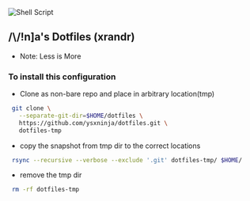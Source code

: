![Shell Script](https://img.shields.io/badge/shell_script-%23121011.svg?style=for-the-badge&logo=gnu-bash&logoColor=white)

## /\\/!n]a's Dotfiles (xrandr)

- Note: Less is More

### To install this configuration

- Clone as non-bare repo and place in arbitrary location(tmp)
``` sh
 git clone \
   --separate-git-dir=$HOME/dotfiles \
   https://github.com/ysxninja/dotfiles.git \
   dotfiles-tmp
```
- copy the snapshot from tmp dir to the correct locations
```sh
 rsync --recursive --verbose --exclude '.git' dotfiles-tmp/ $HOME/
```

- remove the tmp dir
```sh
 rm -rf dotfiles-tmp
```
